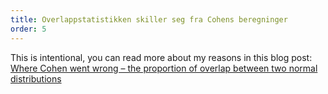 ```yaml
---
title: Overlappstatistikken skiller seg fra Cohens beregninger
order: 5
---
```


This is intentional, you can read more about my reasons in this blog post: [Where Cohen went wrong – the proportion of overlap between two normal distributions](https://rpsychologist.com/cohen-d-proportion-overlap)